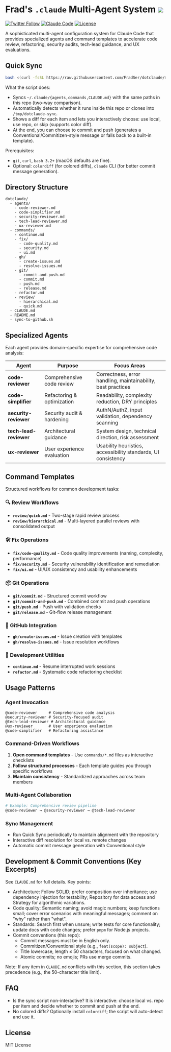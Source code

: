 # Frad's `.claude` Multi-Agent System ![](https://img.shields.io/badge/A%20FRAD%20PRODUCT-WIP-yellow)

[![Twitter Follow](https://img.shields.io/twitter/follow/FradSer?style=social)](https://twitter.com/FradSer) [![Claude Code](https://img.shields.io/badge/Claude%20Code-Configuration-blue.svg)](https://docs.anthropic.com/en/docs/claude-code) [![License](https://img.shields.io/badge/License-MIT-green.svg)](LICENSE)

A sophisticated multi-agent configuration system for Claude Code that provides specialized agents and command templates to accelerate code review, refactoring, security audits, tech-lead guidance, and UX evaluations.

## Quick Sync

```bash
bash <(curl -fsSL https://raw.githubusercontent.com/FradSer/dotclaude/main/sync-to-github.sh)
```

What the script does:
- Syncs `~/.claude/{agents,commands,CLAUDE.md}` with the same paths in this repo (two-way comparison).
- Automatically detects whether it runs inside this repo or clones into `/tmp/dotclaude-sync`.
- Shows a diff for each item and lets you interactively choose: use local, use repo, or skip (supports color diff).
- At the end, you can choose to commit and push (generates a Conventional/Commitizen-style message or falls back to a built-in template).

Prerequisites:
- `git`, `curl`, `bash 3.2+` (macOS defaults are fine).
- Optional: `colordiff` (for colored diffs), `claude` CLI (for better commit message generation).

## Directory Structure

```text
dotclaude/
  - agents/
    - code-reviewer.md
    - code-simplifier.md
    - security-reviewer.md
    - tech-lead-reviewer.md
    - ux-reviewer.md
  - commands/
    - continue.md
    - fix/
      - code-quality.md
      - security.md
      - ui.md
    - gh/
      - create-issues.md
      - resolve-issues.md
    - git/
      - commit-and-push.md
      - commit.md
      - push.md
      - release.md
    - refactor.md
    - review/
      - hierarchical.md
      - quick.md
  - CLAUDE.md
  - README.md
  - sync-to-github.sh
```

## Specialized Agents

Each agent provides domain-specific expertise for comprehensive code analysis:

| Agent | Purpose | Focus Areas |
|-------|---------|-------------|
| **code-reviewer** | Comprehensive code review | Correctness, error handling, maintainability, best practices |
| **code-simplifier** | Refactoring & optimization | Readability, complexity reduction, DRY principles |
| **security-reviewer** | Security audit & hardening | AuthN/AuthZ, input validation, dependency scanning |
| **tech-lead-reviewer** | Architectural guidance | System design, technical direction, risk assessment |
| **ux-reviewer** | User experience evaluation | Usability heuristics, accessibility standards, UI consistency |

## Command Templates

Structured workflows for common development tasks:

### 🔍 Review Workflows
- **`review/quick.md`** - Two-stage rapid review process
- **`review/hierarchical.md`** - Multi-layered parallel reviews with consolidated output

### 🛠️ Fix Operations
- **`fix/code-quality.md`** - Code quality improvements (naming, complexity, performance)
- **`fix/security.md`** - Security vulnerability identification and remediation
- **`fix/ui.md`** - UI/UX consistency and usability enhancements

### 📦 Git Operations
- **`git/commit.md`** - Structured commit workflow
- **`git/commit-and-push.md`** - Combined commit and push operations
- **`git/push.md`** - Push with validation checks
- **`git/release.md`** - Git-flow release management

### 🔧 GitHub Integration
- **`gh/create-issues.md`** - Issue creation with templates
- **`gh/resolve-issues.md`** - Issue resolution workflows

### 🔄 Development Utilities
- **`continue.md`** - Resume interrupted work sessions
- **`refactor.md`** - Systematic code refactoring checklist

## Usage Patterns

### Agent Invocation
```
@code-reviewer     # Comprehensive code analysis
@security-reviewer # Security-focused audit  
@tech-lead-reviewer # Architectural guidance
@ux-reviewer       # User experience evaluation
@code-simplifier   # Refactoring assistance
```

### Command-Driven Workflows
1. **Open command templates** - Use `commands/*.md` files as interactive checklists
2. **Follow structured processes** - Each template guides you through specific workflows
3. **Maintain consistency** - Standardized approaches across team members

### Multi-Agent Collaboration
```bash
# Example: Comprehensive review pipeline
@code-reviewer → @security-reviewer → @tech-lead-reviewer
```

### Sync Management
- Run Quick Sync periodically to maintain alignment with the repository
- Interactive diff resolution for local vs. remote changes
- Automatic commit message generation with Conventional style

## Development & Commit Conventions (Key Excerpts)

See `CLAUDE.md` for full details. Key points:

- Architecture: Follow SOLID; prefer composition over inheritance; use dependency injection for testability; Repository for data access and Strategy for algorithmic variations.
- Code quality: Semantic naming; avoid magic numbers; keep functions small; cover error scenarios with meaningful messages; comment on "why" rather than "what".
- Standards: Search first when unsure; write tests for core functionality; update docs with code changes; prefer `pnpm` for Node.js projects.
- Commit conventions (this repo):
  - Commit messages must be in English only.
  - Commitizen/Conventional style (e.g., `feat(scope): subject`).
  - Title lowercase, length ≤ 50 characters, focused on what changed.
  - Atomic commits; no emojis; PRs use merge commits.

Note: If any item in `CLAUDE.md` conflicts with this section, this section takes precedence (e.g., the 50-character title limit).

## FAQ

- Is the sync script non-interactive? It is interactive: choose local vs. repo per item and decide whether to commit and push at the end.
- No colored diffs? Optionally install `colordiff`; the script will auto-detect and use it.

## License

MIT License
